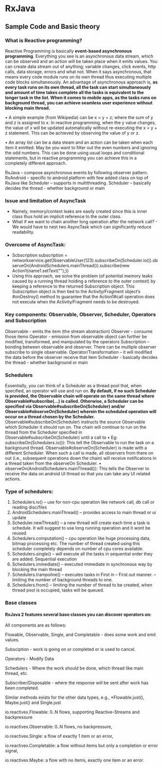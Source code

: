 # RxJava

## Sample Code and Basic theory

### What is Reactive programming?

Reactive Programming is basically **event-based asynchronous programming**. Everything you see is an asynchronous data stream, which can be observed and an action will be taken place when it emits values. You can create data stream out of anything; variable changes, click events, http calls, data storage, errors and what not. When it says asynchronous, that means every code module runs on its own thread thus executing multiple code blocks simultaneously.
An advantage of asynchronous approach is, **as every task runs on its own thread, all the task can start simultaneously and amount of time takes complete all the tasks is equivalent to the longer task in the list. When it comes to mobile apps, as the tasks runs on background thread, you can achieve seamless user experience without blocking main thread.**

•	A simple example (from Wikipedia) can be x = y + z; where the sum of y and z is assigned to x. In reactive programming, when the y value changes, the value of x will be updated automatically without re-executing the x = y + z statement. This can be achieved by observing the value of y or z.

•	An array list can be a data steam and an action can be taken when each item it emitted. May be you want to filter out the even numbers and ignoring the odd numbers. This can be done using usual loops and conditional statements, but in reactive programming you can achieve this in a completely different approach.


RxJava – compose asynchronous events by following observer pattern.
RxAndroid – specific to android platform with few added class on top of RxJava like Scheduler – supports in multithreading.
	          Scheduler – basically decides the thread - whether background or main
            
### Issue and limitation of AsyncTask
*	Namely, memory/context leaks are easily created since this is inner class thus hold an implicit reference to the outer class.
*	What if we want to chain another long operation after the network call? - We would have to nest two AsyncTask which can significantly reduce readability.

### Overcome of AsyncTask:
*	Scbscription subscription = networkservice.getObservableUser(123).subscribeOn(Scheduler.io()).observeOn(AndroidSchedulers.mainThread()).subscribe(new Action1<User>{name1.setText("");})
*	Using this approach, we solve the problem (of potential memory leaks caused by a running thread holding a reference to the outer context) by keeping a reference to the returned Subscription object. This Subscription object is then tied to the Activity/Fragment object’s #onDestroy() method to guarantee that the Action1#call operation does not execute when the Activity/Fragment needs to be destroyed.


### Key components: Observable, Observer, Scheduler, Operators and Subscription

Observable - emits the item (the stream abstraction)
Observer - consume those items
Operator - emission from observable object can further be modified, transformed, and manipulated by the operators
Subscription – bonding between observable and observer. There can be multiple observer subscribe to single observable.
Operator/Transformation – it will modified the data before the observer receive that item
Scheduler - basically decides the thread - whether background or main

### Schedulers

Essentially, you can think of a Scheduler as a thread pool that, when specified, an operator will use and run on. **By default, if no such Scheduler is provided, the Observable chain will operate on the same thread where Observable#subscribe(...) is called. Otherwise, a Scheduler can be specified via Observable#subscribeOn(Scheduler) and/or Observable#observeOn(Scheduler) wherein the scheduled operation will occur on a thread chosen by the Scheduler.**
Observable#subscribeOn(Scheduler) instructs the source Observable which Scheduler it should run on. The chain will continue to run on the thread from the Scheduler specified in Observable#subscribeOn(Scheduler) until a call to 
•	Eg: subscribeOn(Schedulers.io()): This tell the Observable to run the task on a background thread.
Observable#observeOn(Scheduler) is made with a different Scheduler. When such a call is made, all observers from there on out (i.e., subsequent operations down the chain) will receive notifications in a thread taken from the observeOn Scheduler.
•	observeOn(AndroidSchedulers.mainThread()): This tells the Observer to receive the data on android UI thread so that you can take any UI related actions.


### Type of schedulers:

1.	Schedulers.io() – use for non-cpu operation like network call, db call or reading disc/files
2.	AndroidSchedulers.mainThread() – provides access to main thread or ui update
3.	Scheduler.newThread() – a new thread will create each time a task is schedule. It will suggest to use long running operation and it wont be reused
4.	Schedulers.computation() – cpu operation like huge processing data, bitmap processing etc. The number of thread created using this scheduler completely depends on number of cpu cores available.
5.	Schedulers.single() – will execute all the tasks in sequential order they are added. Sequential execution
6.	Schedulers.immediate() – executed immediate in synchronous way by blocking the main thread
7.	Schedulers.trampoline() – executes tasks in First in – First out manner. – limiting the number of background threads to one.
8.	Schedulers.from() – limiting the number of thread to be created, when thread pool is occupied, tasks will be queued.

### Base classes

#### RxJava 2 features several base classes you can discover operators on:

All components are as follows:

Flowable, Observable, Single, and Completable - does some work and emit values.

Subsciption - work is going on or completed or is used to cancel.

Operators - Modify Data

Schedulers - Where the work should be done, which thread like main thread, etc.

Subscriber/Disposable - where the response will be sent after work has been completed.

Similar methods exists for the other data types, e.g., *Flowable.just(), Maybe.just() and Single.just

io.reactivex.Flowable: 0..N flows, supporting Reactive-Streams and backpressure

io.reactivex.Observable: 0..N flows, no backpressure,

io.reactivex.Single: a flow of exactly 1 item or an error,

io.reactivex.Completable: a flow without items but only a completion or error signal,

io.reactivex.Maybe: a flow with no items, exactly one item or an error.







